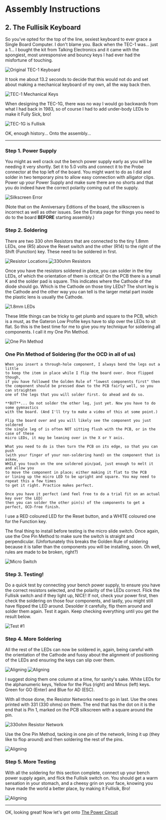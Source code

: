 # Assembly Instructions

## 2. The Fullisik Keyboard
So you've opted for the top of the line, sexiest keyboard to ever grace a Single Board Computer. I don't blame you. 
Back when the TEC-1 was... just a 1... I bought the kit from Talking Electronics and it came with the spongiest, most
unresponsive and bouncy keys I had ever had the misfortune of touching.

![Original TEC-1 Keyboard](./pictures/TEC-1_Original.jpg)

It took me about 13.2 seconds to decide that this would not do and set about making a mechanical keyboard of my own, all the way back then.

![TEC-1 Mechanical Keys](./pictures/TEC-1_Mechanical_Hex.jpg)

When designing the TEC-1G, there was no way I would go backwards from what I had back in 1983, so of course I had to add under-body LEDs to make it Fully Sick, bro!

![TEC-1G is Fullisik](./pictures/Fullisik.jpg)

OK, enough history... Onto the assembly...

---

### Step 1. Power Supply
You might as well crack out the bench power supply early as you will be needing it very shortly.
Set it to 5.0 volts and connect it to the Probe connector at the top left of the board. You might want to do as I did
and solder in two temporary pins to allow easy connection with alligator clips. Power up your Power Supply and make sure
there are no shorts and that you do indeed have the correct polarity coming out of the supply.

![Silkscreen Error](./pictures/Probe_Silkscreen.jpg)

(Note that on the Anniversary Editions of the board, the silkscreen is incorrect as well as other issues.
See the Errata page for things you need to do to the board **BEFORE** starting assembly.)

### Step 2. Soldering
There are two 330 ohm Resistors that are connected to the tiny 1.8mm LEDs, one (R5) above the Reset switch
and the other (R14) to the right of the Shift (Function) key.  These need to be soldered in first.

![Resistor Locations](./pictures/Fullisik_resistors.jpg) ![330ohm Resistors](./pictures/resistor_330r.jpg)

Once you have the resistors soldered in place, you can solder in the tiny LEDs, of which the orientation of them is critical!
On the PCB there is a small K and the solder pad is square. This indicates where the Cathode of the diode should go.
Which is the Cathode on those tiny LEDs? The short leg is the Cathode and the other way you can tell is
the larger metal part inside the plastic lens is usually the Cathode.

![1.8mm LEDs](./pictures/LED_1-8mm.jpg)

These little things can be tricky to get plumb and square to the PCB, which is a must, as the Gateron Low Profile
keys have to slip over the LEDs to sit flat. So this is the best time for me to give you my technique for
soldering all components. I call it my One Pin Method.

![One Pin Method](./pictures/FS_onepin.jpg)

### One Pin Method of Soldering (for the OCD in all of us)
```
When you insert a through-hole component, I always bend the legs out a little
to keep the item in place while I flip the board over. Once flipped though,
if you have followed the Golden Rule of "lowest components first" then
the component should be pressed down to the PCB fairly well, so you can straighten
one of the legs that you will solder first. Go ahead and do so.

**BUT**... Do not solder the other leg, just yet. Now you have to do some gymnastics
with the board. (And I'll try to make a video of this at some point.)

Flip the board over and you will likely see the component you just soldered
the single leg of is often NOT sitting flush with the PCB, or in the case of these
micro LEDs, it may be leaning over in the X or Y axis.

What you need to do is then turn the PCB on its edge, so that you can push
(with your finger of your non-soldering hand) on the component that is askew,
WHILE you touch on the one soldered pin/pad, just enough to melt it and allow you
to move the component in place; either making it flat to the PCB
or lining up the micro LED to be upright and square. You may need to repeat this a few times
to get it right. Practice makes perfect.

Once you have it perfect (and feel free to do a trial fit on an actual key over the LED)
then you can solder the other pin(s) of the components to get a perfect, OCD-free finish.
```
I use a RED coloured LED for the Reset button, and a WHITE coloured one for the Function key.

The final thing to install before testing is the micro slide switch. Once again, use the One Pin Method to 
make sure the switch is straight and perpendicular. (Unfortunately this breaks the Golden Rule of soldering
because it is taller than the components you will be installing, soon. Oh well, rules are made to be broken, right?)

![Micro Switch](./pictures/micro_slide_switch.jpg)

### Step 3. Testing!
Do a quick test by connecting your bench power supply, to ensure you have the correct resistors selected,
and the polarity of the LEDs correct. Flick the Fullisik switch and if they light up, NICE!
If not, check your power first, then check the soldering on those four components, and lastly, 
you might still have flipped the LED around. Desolder it carefully, flip them around and solder them again.
Test it again. Keep checking everything until you get the result below.

![Test #1](./pictures/FS_test.jpg)

### Step 4. More Soldering
All the rest of the LEDs can now be soldered in, again, being careful with the orientation of the Cathode 
and fussy about the alignment of positioning of the LEDs and ensuring the keys can slip over them.

![Aligning](./pictures/FS_align1.jpg) ![Aligning](./pictures/FS_align2.jpg)

I suggest doing them one column at a time, for sanity's sake.  White LEDs for the alphanumeric keys,
Yellow for the Plus (right) and Minus (left) keys. Green for GO (Enter) and Blue for AD (ESC).

With all those done, the Resistor Networks need to go in last. Use the ones printed with 331 (330 ohms) on them.
The end that has the dot on it is the end that is Pin 1, marked on the PCB silkscreen with a square around the pin.

![330ohm Resistor Network](./pictures/resistor-n_331.jpg)

Use the One Pin Method, tacking in one pin of the network, lining it up
(they like to flop around) and then soldering the rest of the pins.

![Aligning](./pictures/FS_resnets.jpg)

### Step 5. More Testing
With all the soldering for this section complete, connect up your bench power supply again, and flick the Fullisik
switch on. You should get a warm sensation in your stomach, and a cheesy grin on your face, knowing
you have made the world a better place, by making it Fullisik, Bro!

![Aligning](./pictures/FS_testall.jpg)

---

OK, looking great! Now let's get onto [The Power Circuit](./Power.md)
